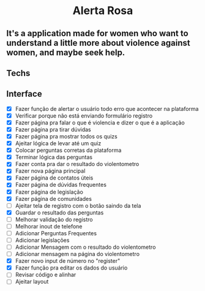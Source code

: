 <html>   
<h1 align="center">
   Alerta Rosa
</h1>

<h2>It's a application made for women who want to understand a little more about violence against women, and maybe seek help.</h2>

## Techs


## Interface


</html>  

- [x] Fazer função de alertar o usuário todo erro que acontecer na plataforma
- [x] Verificar porque não está enviando formulário registro
- [x] Fazer página pra falar o que é violencia e dizer o que é a aplicação
- [x] Fazer página pra tirar dúvidas
- [x] Fazer página pra mostrar todos os quizs
- [x] Ajeitar lógica de levar até um quiz
- [x] Colocar perguntas corretas da plataforma
- [x] Terminar lógica das perguntas
- [x] Fazer conta pra dar o resultado do violentometro
- [x] Fazer nova página principal
- [x] Fazer página de contatos úteis
- [x] Fazer página de dúvidas frequentes
- [x] Fazer página de legislação
- [x] Fazer página de comunidades
- [ ] Ajeitar tela de registro com o botão saindo da tela
- [x] Guardar o resultado das perguntas
- [ ] Melhorar validação do registro
- [ ] Melhorar inout de telefone
- [ ] Adicionar Perguntas Frequentes
- [ ] Adicionar legislações
- [ ] Adicionar Mensagem com o resultado do violentometro
- [ ] Adicionar mensagem na página do violentometro
- [x] Fazer novo input de número no "register"
- [x] Fazer função pra editar os dados do usuário
- [ ] Revisar código e alinhar
- [ ] Ajeitar layout